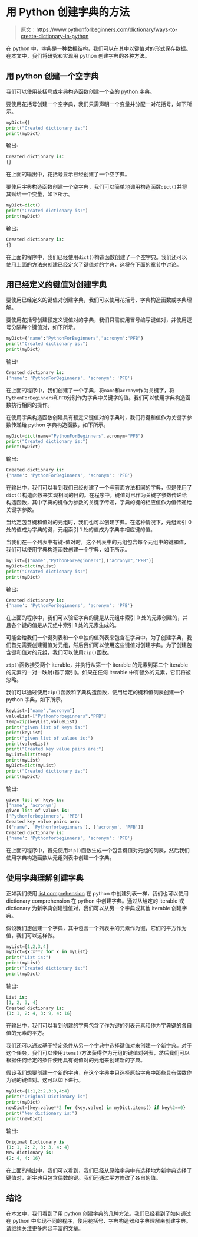 # 用 Python 创建字典的方法

> 原文：<https://www.pythonforbeginners.com/dictionary/ways-to-create-dictionary-in-python>

在 python 中，字典是一种数据结构，我们可以在其中以键值对的形式保存数据。在本文中，我们将研究和实现用 python 创建字典的各种方法。

## 用 python 创建一个空字典

我们可以使用花括号或字典构造函数创建一个空的 [python 字典](https://www.pythonforbeginners.com/dictionary/how-to-use-dictionaries-in-python/)。

要使用花括号创建一个空字典，我们只需声明一个变量并分配一对花括号，如下所示。

```py
myDict={}
print("Created dictionary is:")
print(myDict)
```

输出:

```py
Created dictionary is:
{}
```

在上面的输出中，花括号显示已经创建了一个空字典。

要使用字典构造函数创建一个空字典，我们可以简单地调用构造函数`dict()`并将其赋给一个变量，如下所示。

```py
myDict=dict()
print("Created dictionary is:")
print(myDict)
```

输出:

```py
Created dictionary is:
{}
```

在上面的程序中，我们已经使用`dict()`构造函数创建了一个空字典。我们还可以使用上面的方法来创建已经定义了键值对的字典，这将在下面的章节中讨论。

## 用已经定义的键值对创建字典

要使用已经定义的键值对创建字典，我们可以使用花括号、字典构造函数或字典理解。

要使用花括号创建预定义键值对的字典，我们只需使用冒号编写键值对，并使用逗号分隔每个键值对，如下所示。

```py
myDict={"name":"PythonForBeginners","acronym":"PFB"}
print("Created dictionary is:")
print(myDict)
```

输出:

```py
Created dictionary is:
{'name': 'PythonForBeginners', 'acronym': 'PFB'}
```

在上面的程序中，我们创建了一个字典，将`name`和`acronym`作为关键字，将`PythonForBeginners`和`PFB`分别作为字典中关键字的值。我们可以使用字典构造函数执行相同的操作。

在使用字典构造函数创建具有预定义键值对的字典时，我们将键和值作为关键字参数传递给 python 字典构造函数，如下所示。

```py
myDict=dict(name="PythonForBeginners",acronym="PFB")
print("Created dictionary is:")
print(myDict)
```

输出:

```py
Created dictionary is:
{'name': 'PythonForBeginners', 'acronym': 'PFB'}
```

在输出中，我们可以看到我们已经创建了一个与前面方法相同的字典，但是使用了`dict()`构造函数来实现相同的目的。在程序中，键值对已作为关键字参数传递给构造函数，其中字典的键作为参数的关键字传递，字典的键的相应值作为值传递给关键字参数。

当给定包含键和值对的元组时，我们也可以创建字典。在这种情况下，元组索引 0 处的值成为字典的键，元组索引 1 处的值成为字典中相应键的值。

当我们在一个列表中有键-值对时，这个列表中的元组包含每个元组中的键和值，我们可以使用字典构造函数创建一个字典，如下所示。

```py
myList=[("name","PythonForBeginners"),("acronym","PFB")]
myDict=dict(myList)
print("Created dictionary is:")
print(myDict)
```

输出:

```py
Created dictionary is:
{'name': 'PythonForBeginners', 'acronym': 'PFB'}
```

在上面的程序中，我们可以验证字典的键是从元组中索引 0 处的元素创建的，并且各个键的值是从元组中索引 1 处的元素生成的。

可能会给我们一个键列表和一个单独的值列表来包含在字典中。为了创建字典，我们首先需要创建键值对元组，然后我们可以使用这些键值对创建字典。为了创建包含键和值对的元组，我们可以使用`zip()`函数。

`zip()`函数接受两个 iterable，并执行从第一个 iterable 的元素到第二个 iterable 的元素的一对一映射(基于索引)。如果在任何 iterable 中有额外的元素，它们将被忽略。

我们可以通过使用`zip()`函数和字典构造函数，使用给定的键和值列表创建一个 python 字典，如下所示。

```py
keyList=["name","acronym"]
valueList=["Pythonforbeginners","PFB"]
temp=zip(keyList,valueList)
print("given list of keys is:")
print(keyList)
print("given list of values is:")
print(valueList)
print("Created key value pairs are:")
myList=list(temp)
print(myList)
myDict=dict(myList)
print("Created dictionary is:")
print(myDict)
```

输出:

```py
given list of keys is:
['name', 'acronym']
given list of values is:
['Pythonforbeginners', 'PFB']
Created key value pairs are:
[('name', 'Pythonforbeginners'), ('acronym', 'PFB')]
Created dictionary is:
{'name': 'Pythonforbeginners', 'acronym': 'PFB'}
```

在上面的程序中，首先使用`zip()`函数生成一个包含键值对元组的列表，然后我们使用字典构造函数从元组列表中创建一个字典。

## 使用字典理解创建字典

正如我们使用 [list comprehension](https://www.pythonforbeginners.com/basics/list-comprehensions-in-python) 在 python 中创建列表一样，我们也可以使用 dictionary comprehension 在 python 中创建字典。通过从给定的 iterable 或 dictionary 为新字典创建键值对，我们可以从另一个字典或其他 iterable 创建字典。

假设我们想创建一个字典，其中包含一个列表中的元素作为键，它们的平方作为值，我们可以这样做。

```py
myList=[1,2,3,4]
myDict={x:x**2 for x in myList}
print("List is:")
print(myList)
print("Created dictionary is:")
print(myDict)
```

输出:

```py
List is:
[1, 2, 3, 4]
Created dictionary is:
{1: 1, 2: 4, 3: 9, 4: 16}
```

在输出中，我们可以看到创建的字典包含了作为键的列表元素和作为字典键的各自值的元素的平方。

我们还可以通过基于特定条件从另一个字典中选择键值对来创建一个新字典。对于这个任务，我们可以使用`items()`方法获得作为元组的键值对列表，然后我们可以根据任何给定的条件使用具有键值对的元组来创建新的字典。

假设我们想要创建一个新的字典，在这个字典中只选择原始字典中那些具有偶数作为键的键值对。这可以如下进行。

```py
myDict={1:1,2:2,3:3,4:4}
print("Original Dictionary is")
print(myDict)
newDict={key:value**2 for (key,value) in myDict.items() if key%2==0}
print("New dictionary is:")
print(newDict)
```

输出:

```py
Original Dictionary is
{1: 1, 2: 2, 3: 3, 4: 4}
New dictionary is:
{2: 4, 4: 16}
```

在上面的输出中，我们可以看到，我们已经从原始字典中有选择地为新字典选择了键值对，新字典只包含偶数的键。我们还通过平方修改了各自的值。

## 结论

在本文中，我们看到了用 python 创建字典的几种方法。我们已经看到了如何通过在 python 中实现不同的程序，使用花括号、字典构造器和字典理解来创建字典。请继续关注更多内容丰富的文章。